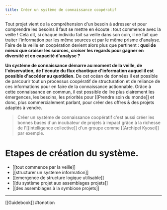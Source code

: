 ```yaml
---
title: Créer un système de connaissance coopératif
---
```


Tout projet vient de la compréhension d'un besoin à adresser et pour comprendre les besoins il faut se mettre en écoute : tout commence avec la veille !
Cela dit, si chaque individu fait sa veille dans son coin, il ne fait que traiter l'information par les même sources et par le même prisme d'analyse. Faire de la veille en coopération devient alors plus que pertinent : **quoi de mieux que croiser les sources, croiser les regards pour gagner en diversité et en capacité d'analyse ?**

**Un système de connaissance démarre au moment de la veille, de l'observation, de l'écoute du flux chaotique d'information auquel il est possible d'accéder au quotidien.** De cet océan de données il est possible de parcourir tout un processus coopératif de structuration et de reliance de ces informations pour en faire de la connaissance actionnable. 
Grâce à cette connaissance en commun, il est possible de lire plus clairement les émergences, les besoins, les priorités pour [[Prendre soin du monde]] et donc, plus commercialement parlant, pour créer des offres & des projets adaptés à vendre. 

>Créer un système de connaissance coopératif c'est aussi créer les bonnes bases d'un incubateur de projets à impact grâce à la richesse de l'[[intelligence collective]] d'un groupe comme [[Archipel Kyosei]] par exemple.

# Etapes de création du système.
- [[tout commence par la veille]]
- [[structurer un système information]]
- [[emergence de structure logique utilisable]]
- [[du système projet aux assemblages projets]]
- [[des assemblages à la symbiose projets]]

---
[[Guidebook]] #tonotion